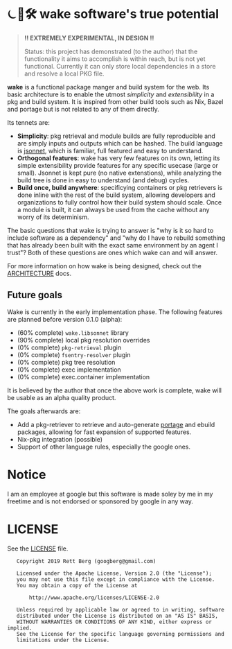 # ⏾🌊🛠 **wake** software's true potential

> **!! EXTREMELY EXPERIMENTAL, IN DESIGN !!**
>
> Status: this project has demonstrated (to the author) that the functionality
> it aims to accomplish is within reach, but is not yet functional. Currently
> it can only store local dependencies in a store and resolve a local PKG file.

**wake** is a functional package manger and build system for the web. Its basic
architecture is to enable the utmost _simplicity_ and _extensibility_ in a pkg
and build system. It is inspired from other build tools such as Nix, Bazel and
portage but is not related to any of them directly.

Its tennets are:
- **Simplicity**: pkg retrieval and module builds are fully reproducible and are
  simply inputs and outputs which can be hashed. The build language is
  [jsonnet], which is familiar, full featured and easy to understand.
- **Orthogonal features**: wake has very few features on its own, letting its
  simple extensibility provide features for any specific usecase (large or
  small). Jsonnet is kept pure (no native extenstions), while analyzing the
  build tree is done in easy to understand (and debug) cycles.
- **Build once, build anywhere**: specificying containers or pkg retrievers is
  done inline with the rest of the build system, allowing developers and
  organizations to fully control how their build system should scale. Once a
  module is built, it can always be used from the cache without any worry of
  its determinism.

The basic questions that wake is trying to answer is "why is it so hard
to include software as a dependency" and "why do I have to rebuild something
that has already been built with the exact same environment by an agent I
trust"? Both of these questions are ones which wake can and will answer.

For more information on how wake is being designed, check out the
[ARCHITECTURE](ARCHITECTURE.md) docs.

[jsonnet]: https://jsonnet.org/


## Future goals
Wake is currently in the early implementation phase. The following features are planned
before version 0.1.0 (alpha):

- (60% complete) `wake.libsonnet` library
- (90% complete) local pkg resolution overrides
- (0% complete) `pkg-retrieval` plugin
- (0% complete) `fsentry-resolver` plugin
- (0% complete) pkg tree resolution
- (0% complete) exec implementation
- (0% complete) exec.container implementation

It is believed by the author that once the above work is complete, wake will be
usable as an alpha quality product.

The goals afterwards are:
- Add a pkg-retriever to retrieve and auto-generate [portage] and ebuild
  packages, allowing for fast expansion of supported features.
- Nix-pkg integration (possible)
- Support of other language rules, especially the google ones.

[portage]: https://wiki.gentoo.org/wiki/Portage


# Notice
I am an employee at google but this software is made soley by me in my freetime
and is not endorsed or sponsored by google in any way.


# LICENSE

See the [LICENSE](LICENSE.md) file.

```
   Copyright 2019 Rett Berg (googberg@gmail.com)

   Licensed under the Apache License, Version 2.0 (the "License");
   you may not use this file except in compliance with the License.
   You may obtain a copy of the License at

       http://www.apache.org/licenses/LICENSE-2.0

   Unless required by applicable law or agreed to in writing, software
   distributed under the License is distributed on an "AS IS" BASIS,
   WITHOUT WARRANTIES OR CONDITIONS OF ANY KIND, either express or implied.
   See the License for the specific language governing permissions and
   limitations under the License.
```
